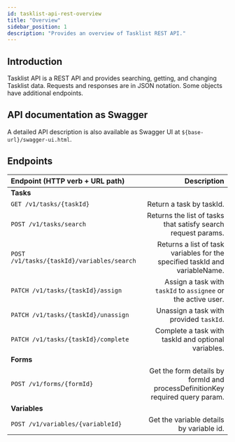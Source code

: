 ```yaml
---
id: tasklist-api-rest-overview
title: "Overview"
sidebar_position: 1
description: "Provides an overview of Tasklist REST API."
---
```


## Introduction

Tasklist API is a REST API and provides searching, getting, and changing Tasklist data.
Requests and responses are in JSON notation. Some objects have additional endpoints.

## API documentation as Swagger

A detailed API description is also available as Swagger UI at `${base-url}/swagger-ui.html`.

## Endpoints

| Endpoint (HTTP verb + URL path)            |                                                                   Description |
| :----------------------------------------- | ----------------------------------------------------------------------------: |
| **Tasks**                                  |                                                                               |
| `GET /v1/tasks/{taskId}`                   |                                                      Return a task by taskId. |
| `POST /v1/tasks/search`                    |                 Returns the list of tasks that satisfy search request params. |
| `POST /v1/tasks/{taskId}/variables/search` |   Returns a list of task variables for the specified taskId and variableName. |
| `PATCH /v1/tasks/{taskId}/assign`          |                 Assign a task with `taskId` to `assignee` or the active user. |
| `PATCH /v1/tasks/{taskId}/unassign`        |                                       Unassign a task with provided `taskId`. |
| `PATCH /v1/tasks/{taskId}/complete`        |                           Complete a task with taskId and optional variables. |
| **Forms**                                  |                                                                               |
| `POST /v1/forms/{formId}`                  | Get the form details by formId and processDefinitionKey required query param. |
| **Variables**                              |                                                                               |
| `POST /v1/variables/{variableId}`          |                                      Get the variable details by variable id. |
